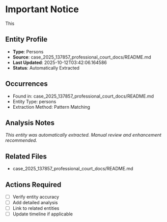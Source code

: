# Important Notice

This

## Entity Profile
- **Type**: Persons
- **Source**: case_2025_137857_professional_court_docs/README.md
- **Last Updated**: 2025-10-12T03:42:06.164586
- **Status**: Automatically Extracted

## Occurrences
- Found in: case_2025_137857_professional_court_docs/README.md
- Entity Type: persons
- Extraction Method: Pattern Matching

## Analysis Notes
*This entity was automatically extracted. Manual review and enhancement recommended.*

## Related Files
- case_2025_137857_professional_court_docs/README.md

## Actions Required
- [ ] Verify entity accuracy
- [ ] Add detailed analysis
- [ ] Link to related entities
- [ ] Update timeline if applicable
